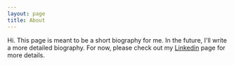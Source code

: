 ```yaml
---
layout: page
title: About
---
```


Hi. This page is meant to be a short biography for me. In the future, I'll write a more detailed biography. For now, please check out my [Linkedin](https://www.linkedin.com/in/harrisonized/) page for more details.